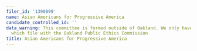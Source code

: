 ```yaml
---
filer_id: '1390899'
name: Asian Americans for Progressive America
candidate_controlled_id: ''
data_warning: This committee is formed outside of Oakland. We only have data on committees
  which file with the Oakland Public Ethics Commission
title: Asian Americans for Progressive America
---
```

